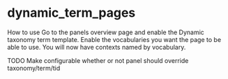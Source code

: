 dynamic_term_pages
==================

How to use
Go to the panels overview page and enable the Dynamic taxonomy term template.
Enable the vocabularies you want the page to be able to use.
You will now have contexts named by vocabulary.

TODO
Make configurable whether or not panel should override taxonomy/term/tid

